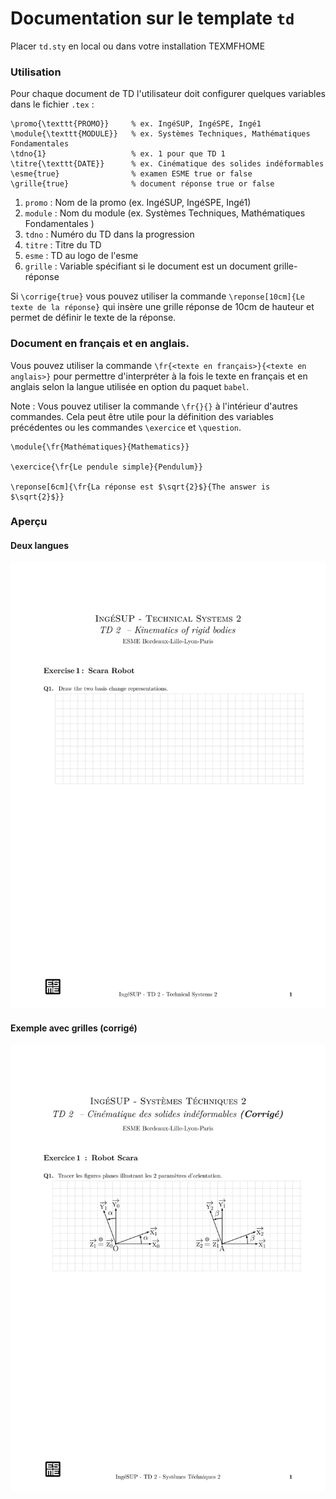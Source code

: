 # Documentation sur le template `td` 

Placer `td.sty` en local ou dans votre installation TEXMFHOME

### Utilisation

Pour chaque document de TD l'utilisateur doit configurer quelques variables 
dans le fichier `.tex` :

```
\promo{\texttt{PROMO}}     % ex. IngéSUP, IngéSPE, Ingé1
\module{\texttt{MODULE}}   % ex. Systèmes Techniques, Mathématiques Fondamentales
\tdno{1}                   % ex. 1 pour que TD 1
\titre{\texttt{DATE}}      % ex. Cinématique des solides indéformables 
\esme{true}                % examen ESME true or false
\grille{true}              % document réponse true or false
```

1. `promo`  : Nom de la promo (ex. IngéSUP, IngéSPE, Ingé1)
2. `module` : Nom du module (ex. Systèmes Techniques, Mathématiques Fondamentales )
3. `tdno`   : Numéro du TD dans la progression
4. `titre`  : Titre du TD
5. `esme`   : TD au logo de l'esme
6. `grille` : Variable spécifiant si le document est un document grille-réponse 

Si `\corrige{true}` vous pouvez utiliser la commande `\reponse[10cm]{Le texte de la réponse}`
qui insère une grille réponse de 10cm de hauteur et permet de définir le texte de la réponse.

### Document en français et en anglais.

Vous pouvez utiliser la commande `\fr{<texte en français>}{<texte en anglais>}` 
pour permettre d'interpréter à la fois le texte en français et en anglais selon 
la langue utilisée en option du paquet `babel`.

Note : Vous pouvez utiliser la commande `\fr{}{}` à l'intérieur d'autres commandes. Cela peut être utile 
pour la définition des variables précédentes ou les commandes `\exercice` et `\question`. 
```
\module{\fr{Mathématiques}{Mathematics}}

\exercice{\fr{Le pendule simple}{Pendulum}}

\reponse[6cm]{\fr{La réponse est $\sqrt{2}$}{The answer is $\sqrt{2}$}}
```

### Aperçu

#### Deux langues 
![Page de titre](../img/exemple_grille_deuxlangues-0.png)
#### Exemple avec grilles (corrigé)
![Page de titre](../img/exemple_grille_corrige-0.png)


